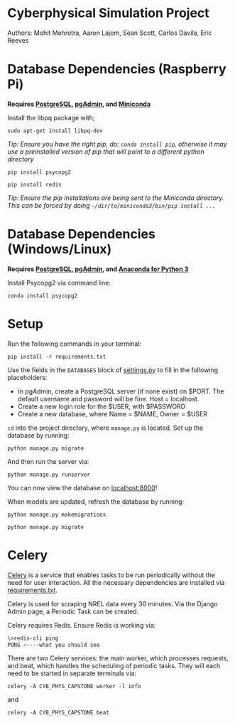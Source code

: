 # Cyberphysical Simulation Project
Authors:
Mohit Mehrotra, Aaron Lajom, Sean Scott, Carlos Davila, Eric Reeves

# Database Dependencies (Raspberry Pi)
**Requires [PostgreSQL](https://www.postgresql.org/download/), [pgAdmin](https://www.pgadmin.org/download/), and [Miniconda](http://repo.continuum.io/miniconda/Miniconda3-latest-Linux-armv7l.sh)**

Install the libpq package with;

`sudo apt-get install libpq-dev`

*Tip: Ensure you have the right pip, do: `conda install pip`, otherwise it may use a preinstalled version of pip that will point to a different python directory*

`pip install psycopg2`

`pip install redis`

*Tip: Ensure the pip installations are being sent to the Miniconda directory. This can be forced by doing `~/dir/to/miniconda3/bin/pip install ...`*

# Database Dependencies (Windows/Linux)
**Requires [PostgreSQL](https://www.postgresql.org/download/), [pgAdmin](https://www.pgadmin.org/download/), and [Anaconda for Python 3](https://www.continuum.io/downloads)**

Install Psycopg2 via command line:

`conda install psycopg2`

# Setup

Run the following commands in your terminal:

`pip install -r requirements.txt`

Use the fields in the `DATABASES` block of [settings.py](CYB_PHYS_CAPSTONE/CYB_PHYS_CAPSTONE/settings.py) to fill in the following placeholders:
- In pgAdmin, create a PostgreSQL server (if none exist) on $PORT. The default username and password will be fine. Host = localhost.
- Create a new login role for the $USER, with $PASSWORD
- Create a new database, where Name = $NAME, Owner = $USER

`cd` into the project directory, where `manage.py` is located. Set up the database by running:

`python manage.py migrate`

And then run the server via:

`python manage.py runserver`

You can now view the database on [localhost:8000](http://localhost:8000)!

When models are updated, refresh the database by running:

`python manage.py makemigrations`

`python manage.py migrate`

# Celery
[Celery](http://www.celeryproject.org/) is a service that enables tasks to be run periodically without the need for user interaction. All the necessary dependencies are installed via [requirements.txt](CYB_PHYS_CAPSTONE/requirements.txt).

Celery is used for scraping NREL data every 30 minutes. Via the Django Admin page, a Periodic Task can be created.

Celery requires Redis. Ensure Redis is working via:

```sh
\>redis-cli ping
PONG <----what you should see
```

There are two Celery services: the main worker, which processes requests, and beat, which handles the scheduling of periodic tasks. They will each need to be started in separate terminals via:

`celery -A CYB_PHYS_CAPSTONE worker -l info`

and

`celery -A CYB_PHYS_CAPSTONE beat`
